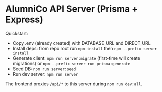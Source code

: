 # AlumniCo API Server (Prisma + Express)

Quickstart:

- Copy .env (already created) with DATABASE_URL and DIRECT_URL
- Install deps: from repo root run `npm install` then `npm --prefix server install`
- Generate client: `npm run server:migrate` (first-time will create migrations) or `npm --prefix server run prisma:generate`
- Seed DB: `npm run server:seed`
- Run dev server: `npm run server`

The frontend proxies `/api/*` to this server during `npm run dev:all`.
